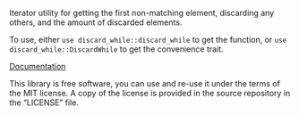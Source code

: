 Iterator utility for getting the first non-matching element,
discarding any others, and the amount of discarded elements.

To use, either `use discard_while::discard_while` to get the function,
or `use discard_while::DiscardWhile` to get the convenience trait.

[Documentation](https://docs.rs/discard-while/0.1.4/discard_while/)

This library is free software, you can use and re-use it under the terms
of the MIT license. A copy of the license is provided in the source
repository in the “LICENSE” file.
